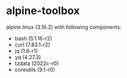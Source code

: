 # alpine-toolbox

alpine linux (3.16.2) with following components:

- bash (5.1.16-r2)
- curl (7.83.1-r2)
- jq (1.6-r1)
- yq (4.27.3)
- tzdata (2022c-r0)
- coreutils (9.1-r0)
